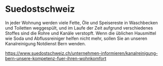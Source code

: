 # Suedostschweiz
In jeder Wohnung werden viele Fette, Öle und Speisereste in Waschbecken und Toiletten weggespült, und im Laufe der Zeit aufgrund verschiedenes Stoffes sind die Rohre und Kanäle verstopft. Wenn die üblichen Hausmittel wie Soda und Abflussreiniger helfen nicht mehr, sollen Sie an unseren Kanalreinigung Notdienst Bern wenden.

https://www.suedostschweiz.ch/unternehmen-informieren/kanalreinigung-bern-unsere-kompetenz-fuer-ihren-wohnkomfort
